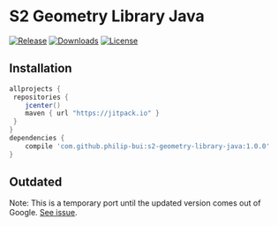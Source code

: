 # S2 Geometry Library Java

[![Release](https://jitpack.io/v/philip-bui/input-validator.svg)](https://jitpack.io/#philip-bui/s2-geometry-library-java)
[![Downloads](https://jitpack.io/v/philip-bui/input-validator/month.svg)](https://jitpack.io/#philip-bui/s2-geometry-library-java)
[![License](https://img.shields.io/badge/License-Apache-blue.svg)](https://github.com/google/s2-geometry-library-java/blob/master/LICENSE)

## Installation

```gradle
allprojects {
 repositories {
    jcenter()
    maven { url "https://jitpack.io" }
 }
}
dependencies {
    compile 'com.github.philip-bui:s2-geometry-library-java:1.0.0'
}

```

## Outdated

Note: This is a temporary port until the updated version comes out of Google. [See issue](https://github.com/google/s2-geometry-library-java/issues/3).
